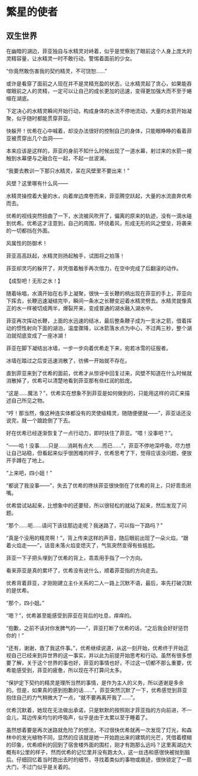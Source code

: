 # 繁星的使者

## 双生世界

在幽暗的湖边，菲亚独自与水精灵对峙着，似乎是觉察到了眼前这个人身上庞大的灵精容量，让水精灵一时不敢行动，警惕着面前的少女。

“你竟然敢伤害我的契约精灵，不可饶恕……”

或许是看穿了面前之人现在并不是灵精充盈的状态，让水精灵起了贪心，如果能吞噬眼前之人的灵精，一定可以让自己的成长更加的迅速，变得更加强大而不至于蜷缩在湖底。

下定决心的水精灵瞬间开始行动，构成身体的水流不停地流动，大量的水箭开始凝聚，似乎随时都能贯穿菲亚。

快躲开！优希在心中喊着，却没办法很好的控制自己的身体，只能眼睁睁的看着菲亚被贯穿出几个血洞——

本来应该是这样的，菲亚的身前不知什么时候出现了一道水幕，射过来的水箭一接触到水幕便与之融合在一起，不起一丝波澜。

“我要去教训一下那只水精灵，呆在风壁里不要出来！”

风壁？这里哪有什么风——

水精灵操控着大量的水，向着岸边席卷而来，菲亚腾空跃起，大量的水流直奔优希而去。

优希的视线突然扭曲了一下，水流被风吹开了，偏离的原来的轨迹，没有一滴水碰到优希。优希这才注意到，自己的周围，环绕着风，形成无形的风之壁垒，将袭来的一切都挡在外面。

风属性的防御术！

菲亚高高跃起，水精灵则扬起触手，试图将之拍落！

菲亚却灵巧的躲开了，并凭借着触手再次借力，在空中完成了后翻滚的动作。

【成型吧！无形之水！】

随着咏唱，水滴开始在右手上凝聚，很快一支长鞭的柄出现在菲亚的手上，菲亚向下挥去，长鞭迅速凝结完毕，瞬间一条水之长鞭变迎着水精灵劈去。水精灵就像真正的水一样被切成两半，爆裂开来，变成普通的湖水融入湖水中。

菲亚再次挥动长鞭，上面的水迅速的结冰，最后整条鞭子成为一支冰之箭，借着挥动的惯性射向下面的湖泊，温度骤降，以冰箭落水点为中心，不过两三秒，整个湖泊就彻底变成了一座冰湖！

菲亚在脚下凝结出冰墙，一步一步向着优希走下来，宛若冰雪的征服者。

冰墙在踏过之后变迅速消散了，彷佛一开始就不存在。

直到菲亚来到了优希的面前，优希才从惊讶中回复过来，风壁不知道在什么时候就消散掉了，优希可以清楚地看到菲亚那有些红润的脸庞。

“这是……魔法？”，优希实在想象不到菲亚是如何做到的，只能用这样的词汇来描述自己所见之物。

“哼！那当然，像这种连实体都没有的灵使级精灵，随随便便就——”，菲亚话还没说完，就一个踉跄倒了下去。

好在优希已经逐渐恢复了一点行动力，即时扶住了菲亚。“喂！没事吧？”。

“——哈！没事……只是……消耗有点大……而已……”，菲亚不停地深呼吸，尽力想让自己站稳，但看起来似乎很困难的样子，优希思考了下，觉得应该没问题，便放开手蹲在了地上。

“上来吧，四小姐！”

“都说了我没事——”，失去了优希的搀扶菲亚很快倒在了优希的背上，只好乖乖闭嘴。

优希尝试站起来，比想象中的还要轻，所以很轻松的就站了起来，然后发现了问题。

“那个……呃……请问下该往那边走呢？我迷路了，可以指一下路吗？”

“真是个没用的精灵啊！”，背上传来这样的声音，随后眼前出现了一朵火焰，“跟着火焰走——”，话音未落火焰变熄灭了，气氛突然变得有些尴尬。

菲亚一下子把头埋到了优希的背上，乖乖用手指了一个方向。

看来菲亚是真的累坏了，优希没有说什么，顺着菲亚指的方向走去。

优希背着菲亚，才刚刚建立主仆关系的二人一路上沉默不语，最后，率先打破沉默的是优希。

“那个，四小姐。”

“嗯？”，优希甚至能感受到菲亚在背后的吐息，痒痒的。

“抱歉，之前不该对你发脾气的——”，菲亚打断了优希的话，“之后我会好好惩罚你的！”

“还有，谢谢，救了我这件事。”，优希继续说道，从这一刻开始，优希终于开始正视自己已经来到异世界的这一事实，并以此为前提开始思考和行动。虽然有很多想要了解，关于这个世界的事也好，菲亚的事情也好，不过这一切都不那么重要，优希能感受到，菲亚的疲惫，所以现在不打算问太多。

“保护定下契约的精灵是理所当然的事情，是作为主人的义务，所以道谢是多余的。但是，如果真的感到抱歉的话……”，菲亚突然沉默了一下，优希感觉到菲亚抱住自己的力气稍微大了一点，“就不要再离开我了……”。

优希沉默着，她现在无法做出承诺，只是默默的按照刚才菲亚指的方向前进，不一会儿，耳边传来均匀的呼吸声，似乎是由于太累以至于睡着了。

虽然想着要是再次迷路就危险了的想法，不过很快优希就再一次发现了灯光，和森林中的发光植物不同，显然的应该就是她一开始跑出来的建筑的光芒，凭借着模糊的印象，优希顺利的回到了宿舍楼外面的围栏，刚才有跑那么远吗？这里离湖边大概有8公里的样子，然而优希的记忆里并没有跑太久，这一丝违和感很快被抛到脑后。仔细回忆着当时跑出去时的细节，寻找着类似的事物或痕迹，很快锁定了一扇大门，不过门似乎是关着的。